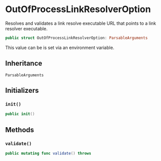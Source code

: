 # OutOfProcessLinkResolverOption

Resolves and validates a link resolve executable URL that points to a link resolver executable.

``` swift
public struct OutOfProcessLinkResolverOption: ParsableArguments 
```

This value can be is set via an environment variable.

## Inheritance

`ParsableArguments`

## Initializers

### `init()`

``` swift
public init() 
```

## Methods

### `validate()`

``` swift
public mutating func validate() throws 
```
